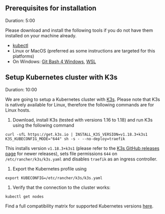 
## Prerequisites for installation
Duration: 5:00

Please download and install the following tools if you do not have them installed on your machine already.

- [kubectl](https://kubernetes.io/docs/tasks/tools/install-kubectl/)
- Linux or MacOS (preferred as some instructions are targeted for this platforms)
- On Windows: [Git Bash 4 Windows](https://gitforwindows.org/), [WSL](https://docs.microsoft.com/en-us/windows/wsl/install-win10)

## Setup Kubernetes cluster with K3s
Duration: 10:00

We are going to setup a Kubernetes cluster with [K3s](https://k3s.io). Please note that K3s is natively available for Linux, therefore the following commands are for Linux hosts.

1. Download, install K3s (tested with versions 1.16 to 1.18) and run K3s using the following command
  ```
  curl -sfL https://get.k3s.io | INSTALL_K3S_VERSION=v1.18.3+k3s1 K3S_KUBECONFIG_MODE="644" sh -s - --no-deploy=traefik
  ```
  This installs version `v1.18.3+k3s1` (please refer to the [K3s GitHub releases page](https://github.com/rancher/k3s/releases) for newer releases), sets file permissions `644` on `/etc/rancher/k3s/k3s.yaml` and disables `traefik` as an ingress controller.

1. Export the Kubernetes profile using
  ```
  export KUBECONFIG=/etc/rancher/k3s/k3s.yaml
  ```

1. Verify that the connection to the cluster works:
  ```
  kubectl get nodes   
  ```


Find a full compatibility matrix for supported Kubernetes versions [here](https://keptn.sh/docs/0.9.x/operate/k8s_support/).
